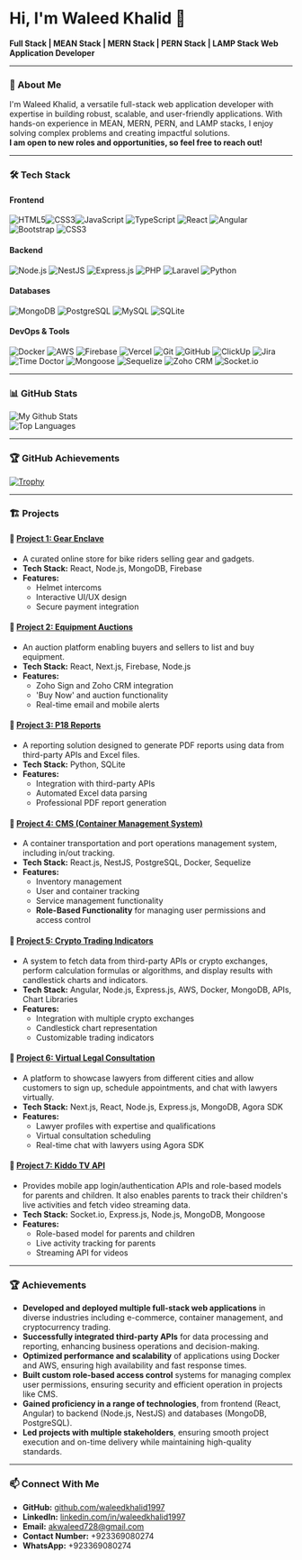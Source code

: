 # Hi, I'm Waleed Khalid 👋  
**Full Stack | MEAN Stack | MERN Stack | PERN Stack | LAMP Stack Web Application Developer**

---

### 🚀 About Me  
I'm Waleed Khalid, a versatile full-stack web application developer with expertise in building robust, scalable, and user-friendly applications. With hands-on experience in MEAN, MERN, PERN, and LAMP stacks, I enjoy solving complex problems and creating impactful solutions.  
**I am open to new roles and opportunities, so feel free to reach out!**  

---

### 🛠️ Tech Stack  

#### **Frontend**  
![HTML5](https://img.shields.io/badge/-HTML5-E34F26?logo=html5&logoColor=white&style=flat)![CSS3](https://img.shields.io/badge/-CSS3-1572B6?logo=css3&logoColor=white&style=flat)![JavaScript](https://img.shields.io/badge/-JavaScript-F7DF1E?logo=javascript&logoColor=black&style=flat)  ![TypeScript](https://img.shields.io/badge/-TypeScript-3178C6?logo=typescript&logoColor=white&style=flat)  ![React](https://img.shields.io/badge/-React-61DAFB?logo=react&logoColor=black&style=flat)  ![Angular](https://img.shields.io/badge/-Angular-DD0031?logo=angular&logoColor=white&style=flat)  ![Bootstrap](https://img.shields.io/badge/-Bootstrap-563D7C?logo=bootstrap&logoColor=white&style=flat) ![CSS3](https://img.shields.io/badge/-CSS3-1572B6?logo=css3&logoColor=white&style=flat)


#### **Backend**  
![Node.js](https://img.shields.io/badge/-Node.js-339933?logo=node.js&logoColor=white&style=flat)  ![NestJS](https://img.shields.io/badge/-NestJS-E0234E?logo=nestjs&logoColor=white&style=flat)  ![Express.js](https://img.shields.io/badge/-Express.js-000000?logo=express&logoColor=white&style=flat)  ![PHP](https://img.shields.io/badge/-PHP-777BB4?logo=php&logoColor=white&style=flat)  ![Laravel](https://img.shields.io/badge/-Laravel-FF2D20?logo=laravel&logoColor=white&style=flat)  ![Python](https://img.shields.io/badge/-Python-3776AB?logo=python&logoColor=white&style=flat)  

#### **Databases**  
![MongoDB](https://img.shields.io/badge/-MongoDB-47A248?logo=mongodb&logoColor=white&style=flat)  ![PostgreSQL](https://img.shields.io/badge/-PostgreSQL-336791?logo=postgresql&logoColor=white&style=flat)  ![MySQL](https://img.shields.io/badge/-MySQL-4479A1?logo=mysql&logoColor=white&style=flat)  ![SQLite](https://img.shields.io/badge/-SQLite-003B57?logo=sqlite&logoColor=white&style=flat)  

#### **DevOps & Tools**  
![Docker](https://img.shields.io/badge/-Docker-2496ED?logo=docker&logoColor=white&style=flat)  ![AWS](https://img.shields.io/badge/-AWS-232F3E?logo=amazon-aws&logoColor=white&style=flat)  ![Firebase](https://img.shields.io/badge/-Firebase-FFCA28?logo=firebase&logoColor=black&style=flat)  ![Vercel](https://img.shields.io/badge/-Vercel-000000?logo=vercel&logoColor=white&style=flat)  ![Git](https://img.shields.io/badge/-Git-F05032?logo=git&logoColor=white&style=flat)  ![GitHub](https://img.shields.io/badge/-GitHub-181717?logo=github&logoColor=white&style=flat)  ![ClickUp](https://img.shields.io/badge/-ClickUp-7D5DFF?logo=clickup&logoColor=white&style=flat)  ![Jira](https://img.shields.io/badge/-Jira-0052CC?logo=jira&logoColor=white&style=flat)  ![Time Doctor](https://img.shields.io/badge/-Time%20Doctor-55B9F3?logo=time-doctor&logoColor=white&style=flat)  ![Mongoose](https://img.shields.io/badge/-Mongoose-880E4F?logo=mongoose&logoColor=white&style=flat)  ![Sequelize](https://img.shields.io/badge/-Sequelize-52B0E7?logo=sequelize&logoColor=white&style=flat)  ![Zoho CRM](https://img.shields.io/badge/-Zoho%20CRM-FF6F00?logo=zoho&logoColor=white&style=flat)  ![Socket.io](https://img.shields.io/badge/-Socket.io-010101?logo=socket.io&logoColor=white&style=flat)  

---

### 📊 GitHub Stats  

![My Github Stats](https://github-readme-stats-waleedkhalid1997s-projects.vercel.app/api?username=waleedkhalid1997&layout=compact&theme=transparent&count_private=true&random=00)  
![Top Languages](https://github-readme-stats-waleedkhalid1997s-projects.vercel.app/api/top-langs/?username=waleedkhalid1997&layout=compact&theme=transparent&count_private=true&orgs=wwebsolutions&random=00)  

---

### 🏆 GitHub Achievements  

[![Trophy](https://github-profile-trophy.vercel.app/?username=waleedkhalid1997&theme=gruvbox&no-frame=true&count_private=true&rand=1)](https://github.com/ryo-ma/github-profile-trophy)  

---

### 🏗️ Projects  

#### 🌟 [Project 1: Gear Enclave](#)
- A curated online store for bike riders selling gear and gadgets.  
- **Tech Stack:** React, Node.js, MongoDB, Firebase  
- **Features:**  
  - Helmet intercoms  
  - Interactive UI/UX design  
  - Secure payment integration  

#### 🌟 [Project 2: Equipment Auctions](#)  
- An auction platform enabling buyers and sellers to list and buy equipment.  
- **Tech Stack:** React, Next.js, Firebase, Node.js  
- **Features:**  
  - Zoho Sign and Zoho CRM integration  
  - 'Buy Now' and auction functionality  
  - Real-time email and mobile alerts  

#### 🌟 [Project 3: P18 Reports](#)  
- A reporting solution designed to generate PDF reports using data from third-party APIs and Excel files.  
- **Tech Stack:** Python, SQLite  
- **Features:**  
  - Integration with third-party APIs  
  - Automated Excel data parsing  
  - Professional PDF report generation  

#### 🌟 [Project 4: CMS (Container Management System)](#)  
- A container transportation and port operations management system, including in/out tracking.  
- **Tech Stack:** React.js, NestJS, PostgreSQL, Docker, Sequelize  
- **Features:**  
  - Inventory management  
  - User and container tracking  
  - Service management functionality  
  - **Role-Based Functionality** for managing user permissions and access control  

#### 🌟 [Project 5: Crypto Trading Indicators](#)  
- A system to fetch data from third-party APIs or crypto exchanges, perform calculation formulas or algorithms, and display results with candlestick charts and indicators.  
- **Tech Stack:** Angular, Node.js, Express.js, AWS, Docker, MongoDB, APIs, Chart Libraries  
- **Features:**  
  - Integration with multiple crypto exchanges  
  - Candlestick chart representation  
  - Customizable trading indicators  

#### 🌟 [Project 6: Virtual Legal Consultation](#)  
- A platform to showcase lawyers from different cities and allow customers to sign up, schedule appointments, and chat with lawyers virtually.  
- **Tech Stack:** Next.js, React, Node.js, Express.js, MongoDB, Agora SDK  
- **Features:**  
  - Lawyer profiles with expertise and qualifications  
  - Virtual consultation scheduling  
  - Real-time chat with lawyers using Agora SDK  

#### 🌟 [Project 7: Kiddo TV API](#)  
- Provides mobile app login/authentication APIs and role-based models for parents and children. It also enables parents to track their children's live activities and fetch video streaming data.  
- **Tech Stack:** Socket.io, Express.js, Node.js, MongoDB, Mongoose  
- **Features:**  
  - Role-based model for parents and children  
  - Live activity tracking for parents  
  - Streaming API for videos  

---

### 🏆 Achievements  

- **Developed and deployed multiple full-stack web applications** in diverse industries including e-commerce, container management, and cryptocurrency trading.  
- **Successfully integrated third-party APIs** for data processing and reporting, enhancing business operations and decision-making.  
- **Optimized performance and scalability** of applications using Docker and AWS, ensuring high availability and fast response times.  
- **Built custom role-based access control** systems for managing complex user permissions, ensuring security and efficient operation in projects like CMS.  
- **Gained proficiency in a range of technologies**, from frontend (React, Angular) to backend (Node.js, NestJS) and databases (MongoDB, PostgreSQL).  
- **Led projects with multiple stakeholders**, ensuring smooth project execution and on-time delivery while maintaining high-quality standards.  

---

### 📫 Connect With Me  
- **GitHub:** [github.com/waleedkhalid1997](https://github.com/waleedkhalid1997)  
- **LinkedIn:** [linkedin.com/in/waleedkhalid1997](https://www.linkedin.com/in/waleedkhalid1997)  
- **Email:** [akwaleed728@gmail.com](mailto:akwaleed728@gmail.com)  
- **Contact Number:** +923369080274  
- **WhatsApp:** +923369080274  
